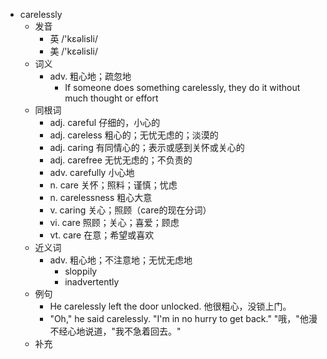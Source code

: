 - carelessly
  - 发音
    - 英 /'kɛəlisli/
    - 美 /'kɛəlisli/
  - 词义
    - adv. 粗心地；疏忽地
      - If someone does something carelessly, they do it without much thought or effort
  - 同根词
    - adj. careful 仔细的，小心的
    - adj. careless 粗心的；无忧无虑的；淡漠的
    - adj. caring 有同情心的；表示或感到关怀或关心的
    - adj. carefree 无忧无虑的；不负责的
    - adv. carefully 小心地
    - n. care 关怀；照料；谨慎；忧虑
    - n. carelessness 粗心大意
    - v. caring 关心；照顾（care的现在分词）
    - vi. care 照顾；关心；喜爱；顾虑
    - vt. care 在意；希望或喜欢
  - 近义词
    - adv. 粗心地；不注意地；无忧无虑地
      - sloppily
      - inadvertently
  - 例句
    - He carelessly left the door unlocked. 他很粗心，没锁上门。
    - "Oh," he said carelessly. "I'm in no hurry to get back." "哦，"他漫不经心地说道，"我不急着回去。" 
  - 补充